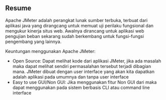 ## Resume
Apache JMeter adalah perangkat lunak sumber terbuka, terbuat dari aplikasi java yang dirangcang untuk memuat uji perilaku fungsional dan mengukur kinerja situs web. Awalnya dirancang untuk aplikasi web pengujian beban sekarang sudah berkembang untuk fungsi-fungsi pengembang yang lainnya.

Keuntungan menggunakan Apache JMeter:
- Open Source: Dapat melihat kode dari aplikasi JMeter, jika ada masalah maka dapat melihat sendiri permasalahan tersebut terjadi dibagian mana. JMeter dibuat dengan user interface yang akan kita dapatkan adalah aplikasi pada umumnya dan tanpa user interface
- Easy to use GUI/Non GUI: Jika menggunakan fitur Non GUI dari maka dapat menggunakan pada sistem berbasis CLI atau command line interface
